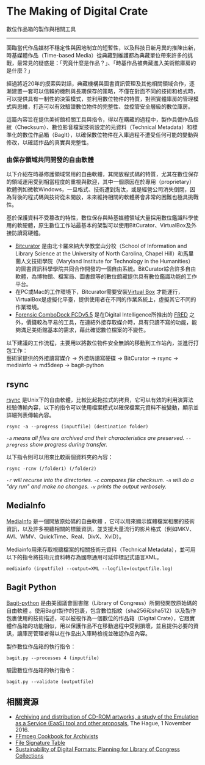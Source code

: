 # The Making of Digital Crate
數位作品箱的製作與相關工具
_____
面臨當代作品媒材不穩定性與因地制宜的短暫性，以及科技日新月異的推陳出新，時基媒體作品（Time-based Media）從典藏到維護都為典藏單位帶來許多的挑戰，最常見的疑惑是：「究竟什麼是作品？」、「時基作品被典藏進入美術館庫房的是什麼？」

經過將近20年的摸索與對話，典藏機構與圖書資訊管理及其他相關領域合作，逐漸建置一套可以信賴的機制與長期保存的策略，不僅在對面不同的技術和格式時，可以提供具有一制性的決策模式，並利用數位物件的特質，對照實體庫房的管理模式與思維，打造可以有效驗證數位物件的完整性、並控管安全層級的數位庫房。

這篇內容旨在提供美術館相關工具與指令，得以在購藏的過程中，製作具備作品指紋（Checksum）、數位影音檔案技術設定的元資料（Technical Metadata）和標準化的數位作品箱（BagIt），以確保數位物件在入庫過程不遭受任何可能的變動與修改，以確認作品的真實與完整性。

### 由保存領域共同開發的自由軟體 ###

以下介紹在時基修護領域常用的自由軟體，其開放程式碼的特質，尤其在數位保存的領域運用受到相當程度的重視與歡迎，其中一個原因在於專用（proprietary）軟體例如微軟Windows，一旦格式、技術遭到淘汰，或是經營公司消失倒閉，因為背後的程式碼與技術從未開放，未來維持相關的軟體將會非常的困難也極具挑戰性。

基於保護資料不受篡改的特性，數位保存與時基媒體領域大量採用數位鑑識科學使用的軟硬體，原生數位工作站最基本的架製可以使用BitCurator、VirtualBox及外接防讀寫硬體。
- [Bitcurator](https://bitcurator.net) 是由北卡羅來納大學教堂山分校（School of Information and Library Science at the University of North Carolina, Chapel Hill）和馬里蘭人文技術學院（Maryland Institute for Technology in the Humanities）的圖書資訊科學學院共同合作開發的一個自由系統。BitCurator綜合許多自由軟體，為博物館、檔案局、圖書館等的數位館藏提供具有數位鑑識功能的工作平台。
- 在PC或Mac的工作環境下，Bitcurator需要安裝[Virtual Box](https://www.virtualbox.org/wiki/Downloads) 才能運行，VirtualBox是虛擬化平臺，提供使用者在不同的作業系統上，虛擬其它不同的作業環境。
- [Forensic ComboDock FCDv5.5](http://www.cru-inc.com/products/wiebetech/forensic-combodock-v5-5/) 是在Digital Intelligence所推出的 [FRED](https://digitalintelligence.com/products/fred/) 之外，價錢較為平易的工具，在連結外接存取媒介時，具有只讀不寫的功能，能夠滿足美術館基本的需求，藉此確認數位檔案的不變性。

以下建議的工作流程，主要用以將數位物件安全無誤的移動到工作站內，並進行打包工作：
<br>藝術家提供的外接讀寫媒介 -> 外接防讀寫硬碟 -> BitCurator -> rsync -> mediainfo -> md5deep -> bagit-python <br>

## rsync 
[rsync](https://wiki.archlinux.org/index.php/rsync) 是Unix下的自由軟體，比較比起拖拉式的拷貝，它可以有效的利用演算法校驗傳輸內容，以下的指令可以使用檔案模式以確保檔案元資料不被變動，顯示並詳細列表傳輸內容。

    rsync -a --progress (inputfile) (destination folder)

*``-a`` means all files are archived and their characteristics are preserved. ``--progress`` show progress during transfer.*

以下指令則可以用來比較兩個資料夾的內容：

    rsync -rcnv (/folder1) (/folder2)

*``-r`` will recurse into the directories. ``-c`` compares file checksum. ``-n`` will do a "dry run" and make no changes. ``-v`` prints the output verbosely.*

## MediaInfo 
[MediaInfo](https://mediaarea.net/en/MediaInfo) 是一個開放原始碼的自由軟體 ，它可以用來顯示媒體檔案相關的技術資訊，以及許多視聽相關的標籤資訊，並支援大量流行的影片格式（例如MKV、AVI、WMV、QuickTime、Real、DivX、XviD）。

Mediainfo用來存取視聽檔案的相關技術元資料（Technical Metadata），並可用以下的指令將技術元資料轉存為國際通用可延伸標記式語言XML。
    
    mediainfo (inputfile) --output=XML --logfile=(outputfile.log)

## Bagit Python
[Bagit-python](https://github.com/LibraryOfCongress/bagit-python) 是由美國議會圖書館（Library of Congress）所開發開放原始碼的自由軟體 。使用BagIt製作的包裹，包含數位指紋（sha256和sha512）以及製作包裹使用的技術描述，可以被視作為一個數位的作品箱（Digital Crate），它跟實體作品箱的功能相似，用以保護作品不在移動過程中受到損壞，並且提供必要的資訊，讓庫房管理者得以在作品出入庫時檢視並確認作品內容。

製作數位作品箱的執行指令：
 
    bagit.py --processes 4 (inputfile)

驗證數位作品箱的執行指令：  
    
    bagit.py --validate (outputfile) 


## 相關資源 ##
- [Archiving and distribution of CD-ROM artworks, a study of the Emulation as a Service (EaaS) tool and other proposals](http://li-ma.nl/site/sites/default/files/201611_DE_Houdbaar_Final_report_CD-ROM_Archiving_DEF.pdf), The Hague, 1 November 2016. <br>
- [FFmpeg Cookbook for Archivists](https://avpres.net/FFmpeg/)<br>
- [File Signature Table](https://www.garykessler.net/library/file_sigs.html)
- [Sustainability of Digital Formats: Planning for Library of Congress Collections](https://www.loc.gov/preservation/digital/formats/fdd/descriptions.shtml)
